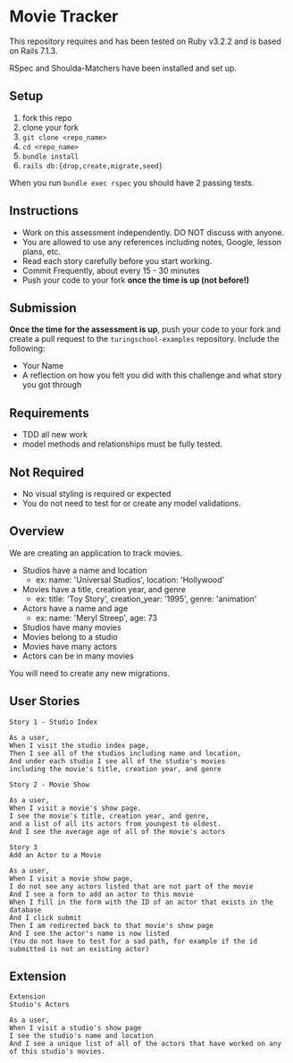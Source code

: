 # Movie Tracker

This repository requires and has been tested on Ruby v3.2.2 and is based on Rails 7.1.3.

RSpec and Shoulda-Matchers have been installed and set up.

## Setup

1. fork this repo
2. clone your fork
3. `git clone <repo_name>`
4. `cd <repo_name>`
5. `bundle install`
6. `rails db:{drop,create,migrate,seed}`

When you run `bundle exec rspec` you should have 2 passing tests.

## Instructions

* Work on this assessment independently. DO NOT discuss with anyone.
* You are allowed to use any references including notes, Google, lesson plans, etc.
* Read each story carefully before you start working.
* Commit Frequently, about every 15 - 30 minutes
* Push your code to your fork **once the time is up (not before!)**

## Submission

**Once the time for the assessment is up**, push your code to your fork and create a pull request to the `turingschool-examples` repository. Include the following:

* Your Name
* A reflection on how you felt you did with this challenge and what story you got through

## Requirements

* TDD all new work
* model methods and relationships must be fully tested.

## Not Required

* No visual styling is required or expected
* You do not need to test for or create any model validations.

## Overview

We are creating an application to track movies.

* Studios have a name and location
  * ex: name: 'Universal Studios', location: 'Hollywood'
* Movies have a title, creation year, and genre
  * ex: title: 'Toy Story', creation_year: '1995', genre: 'animation'
* Actors have a name and age
  * ex: name: 'Meryl Streep', age: 73
* Studios have many movies
* Movies belong to a studio
* Movies have many actors
* Actors can be in many movies

You will need to create any new migrations.

## User Stories

```
Story 1 - Studio Index

As a user,
When I visit the studio index page,
Then I see all of the studios including name and location,
And under each studio I see all of the studio's movies
including the movie's title, creation year, and genre
```

```
Story 2 - Movie Show

As a user,
When I visit a movie's show page.
I see the movie's title, creation year, and genre,
and a list of all its actors from youngest to oldest.
And I see the average age of all of the movie's actors
```

```
Story 3
Add an Actor to a Movie

As a user,
When I visit a movie show page,
I do not see any actors listed that are not part of the movie
And I see a form to add an actor to this movie
When I fill in the form with the ID of an actor that exists in the database
And I click submit
Then I am redirected back to that movie's show page
And I see the actor's name is now listed
(You do not have to test for a sad path, for example if the id submitted is not an existing actor)
```

## Extension

```
Extension
Studio's Actors

As a user,
When I visit a studio's show page
I see the studio's name and location
And I see a unique list of all of the actors that have worked on any of this studio's movies.
```
